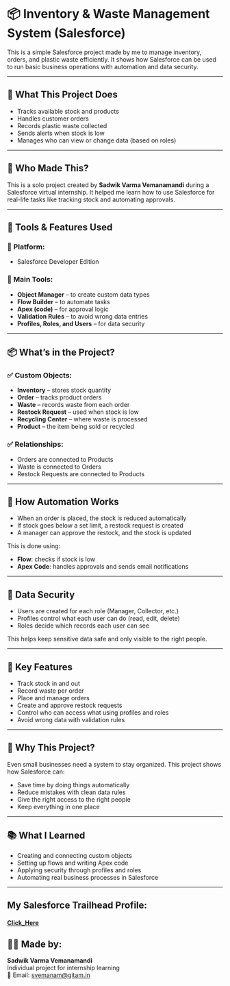 # 📦 Inventory & Waste Management System (Salesforce)

This is a simple Salesforce project made by me to manage inventory, orders, and plastic waste efficiently. It shows how Salesforce can be used to run basic business operations with automation and data security.

---

## 📌 What This Project Does

- Tracks available stock and products
- Handles customer orders
- Records plastic waste collected
- Sends alerts when stock is low
- Manages who can view or change data (based on roles)

---

## 👤 Who Made This?

This is a solo project created by **Sadwik Varma Vemanamandi** during a Salesforce virtual internship. It helped me learn how to use Salesforce for real-life tasks like tracking stock and automating approvals.

---

## 🧰 Tools & Features Used

### 🔹 Platform:

- Salesforce Developer Edition

### 🔹 Main Tools:

- **Object Manager** – to create custom data types
- **Flow Builder** – to automate tasks
- **Apex (code)** – for approval logic
- **Validation Rules** – to avoid wrong data entries
- **Profiles, Roles, and Users** – for data security

---

## 📦 What’s in the Project?

### ✅ Custom Objects:

- **Inventory** – stores stock quantity
- **Order** – tracks product orders
- **Waste** – records waste from each order
- **Restock Request** – used when stock is low
- **Recycling Center** – where waste is processed
- **Product** – the item being sold or recycled

### ✅ Relationships:

- Orders are connected to Products
- Waste is connected to Orders
- Restock Requests are connected to Products

---

## 🔄 How Automation Works

- When an order is placed, the stock is reduced automatically
- If stock goes below a set limit, a restock request is created
- A manager can approve the restock, and the stock is updated

This is done using:

- **Flow**: checks if stock is low
- **Apex Code**: handles approvals and sends email notifications

---

## 🔐 Data Security

- Users are created for each role (Manager, Collector, etc.)
- Profiles control what each user can do (read, edit, delete)
- Roles decide which records each user can see

This helps keep sensitive data safe and only visible to the right people.

---

## 📝 Key Features

- Track stock in and out
- Record waste per order
- Place and manage orders
- Create and approve restock requests
- Control who can access what using profiles and roles
- Avoid wrong data with validation rules

---

## 🎯 Why This Project?

Even small businesses need a system to stay organized. This project shows how Salesforce can:

- Save time by doing things automatically
- Reduce mistakes with clean data rules
- Give the right access to the right people
- Keep everything in one place

---

## 📚 What I Learned

- Creating and connecting custom objects
- Setting up flows and writing Apex code
- Applying security through profiles and roles
- Automating real business processes in Salesforce

---

## My Salesforce Trailhead Profile:

#### [Click_Here](https://www.salesforce.com/trailblazer/x41dift6xckr11zjiu)

## 🧑‍💻 Made by:

**Sadwik Varma Vemanamandi**  
Individual project for internship learning  
📧 Email: svemanam@gitam.in
